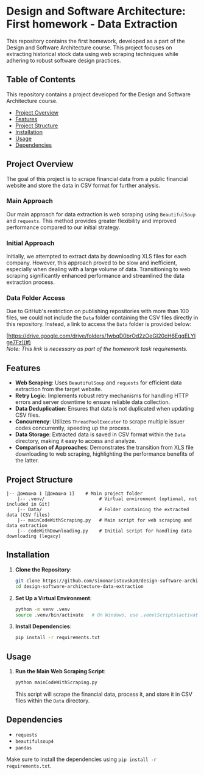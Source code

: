 # Design and Software Architecture: First homework - Data Extraction

This repository contains the first homework, developed as a part of the Design and Software Architecture course. This project focuses on extracting historical stock data using web scraping techniques while adhering to robust software design practices.

## Table of Contents

This repository contains a project developed for the Design and Software Architecture course.
  
- [Project Overview](#project-overview)
- [Features](#features)
- [Project Structure](#project-structure)
- [Installation](#installation)
- [Usage](#usage)
- [Dependencies](#dependencies)

## Project Overview

The goal of this project is to scrape financial data from a public financial website and store the data in CSV format for further analysis.

### Main Approach

Our main approach for data extraction is web scraping using `BeautifulSoup` and `requests`. This method provides greater flexibility and improved performance compared to our initial strategy.

### Initial Approach

Initially, we attempted to extract data by downloading XLS files for each company. However, this approach proved to be slow and inefficient, especially when dealing with a large volume of data. Transitioning to web scraping significantly enhanced performance and streamlined the data extraction process.

### Data Folder Access
Due to GitHub's restriction on publishing repositories with more than 100 files, we could not include the `Data` folder containing the CSV files directly in this repository. Instead, a link to access the `Data` folder is provided below:

[https://drive.google.com/drive/folders/1wbqD0brOd2zOeGI20cH6EgqELYIge7Fz](#)  
*Note: This link is necessary as part of the homework task requirements.*

## Features

- **Web Scraping**: Uses `BeautifulSoup` and `requests` for efficient data extraction from the target website.
- **Retry Logic**: Implements robust retry mechanisms for handling HTTP errors and server downtime to ensure reliable data collection.
- **Data Deduplication**: Ensures that data is not duplicated when updating CSV files.
- **Concurrency**: Utilizes `ThreadPoolExecutor` to scrape multiple issuer codes concurrently, speeding up the process.
- **Data Storage**: Extracted data is saved in CSV format within the `Data` directory, making it easy to access and analyze.
- **Comparison of Approaches**: Demonstrates the transition from XLS file downloading to web scraping, highlighting the performance benefits of the latter.

## Project Structure

```
|-- Домашна 1 [Домашна 1]    # Main project folder
    |-- .venv/                    # Virtual environment (optional, not included in Git)
    |-- Data/                     # Folder containing the extracted data (CSV files)
    |-- mainCodeWithScraping.py   # Main script for web scraping and data extraction
    |-- codeWithDownloading.py    # Initial script for handling data downloading (legacy)
```

## Installation

1. **Clone the Repository**:
   ```bash
   git clone https://github.com/simonaristovska0/design-software-architecture-data-extraction.git
   cd design-software-architecture-data-extraction
   ```
2. **Set Up a Virtual Environment**:
   ```bash
   python -m venv .venv
   source .venv/bin/activate   # On Windows, use .venv\Scripts\activate
   ```
3. **Install Dependencies**:
   ```bash
   pip install -r requirements.txt
   ```

## Usage

1. **Run the Main Web Scraping Script**:

   ```bash
   python mainCodeWithScraping.py
   ```

   This script will scrape the financial data, process it, and store it in CSV files within the `Data` directory.

## Dependencies

- `requests`
- `beautifulsoup4`
- `pandas`

Make sure to install the dependencies using `pip install -r requirements.txt`.

